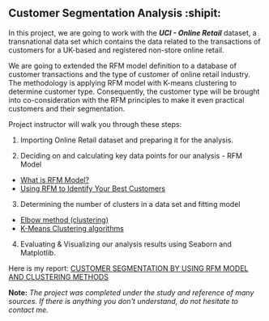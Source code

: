 ## Customer Segmentation Analysis :shipit:

In this project, we are going to work with the **_UCI - Online Retail_** dataset, a transnational data set which contains the data related to the transactions of customers for a UK-based and registered non-store online retail.

We are going to extended the RFM model definition to a database of customer transactions and the type of customer of online retail industry. The methodology is applying RFM model with K-means clustering to determine customer type. Consequently, the customer type will be brought into co-consideration with the RFM principles to make it even practical customers and their segmentation.

Project instructor will walk you through these steps:

1. Importing Online Retail dataset and preparing it for the analysis.

2. Deciding on and calculating key data points for our analysis - RFM Model
- [What is RFM Model?](https://en.wikipedia.org/wiki/RFM_(market_research) "RFM - Market Reseach")
- [Using RFM to Identify Your Best Customers](https://www.eightleaves.com/2011/01/using-rfm-to-identify-your-best-customers/ "Using RFM to Identify Your Best Customers")
3. Determining the number of clusters in a data set and fitting model
- [Elbow method (clustering)](https://en.wikipedia.org/wiki/Elbow_method_(clustering))
- [K-Means Clustering algorithms](https://en.wikipedia.org/wiki/K-means_clustering)

4. Evaluating & Visualizing our analysis results using Seaborn and Matplotlib.

Here is my report: [CUSTOMER SEGMENTATION BY USING RFM MODEL AND CLUSTERING METHODS](https://drive.google.com/file/d/1Ltzq-Yg7x46wpUBmQ5nDLZyBQoAtxetZ/view?usp=sharing)

 **Note:**
*The project was completed under the study and reference of many sources. If there is anything you don't understand, do not hesitate to contact me.*

